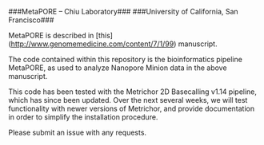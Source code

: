 ###MetaPORE – Chiu Laboratory###
###University of California, San Francisco###

MetaPORE is described in [this] (http://www.genomemedicine.com/content/7/1/99) manuscript.

The code contained within this repository is the bioinformatics pipeline MetaPORE, as used to analyze Nanopore Minion data in the above manuscript.

This code has been tested with the Metrichor 2D Basecalling v1.14 pipeline, which has since been updated. Over the next several weeks, we will test functionality with newer versions of Metrichor, and provide documentation in order to simplify the installation procedure.

Please submit an issue with any requests.
